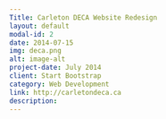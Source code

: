 ```yaml
---
Title: Carleton DECA Website Redesign
layout: default
modal-id: 2
date: 2014-07-15
img: deca.png
alt: image-alt
project-date: July 2014
client: Start Bootstrap
category: Web Development
link: http://carletondeca.ca
description: 
---
```

